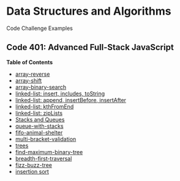 # Data Structures and Algorithms

Code Challenge Examples

## Code 401: Advanced Full-Stack JavaScript

**Table of Contents**
- [array-reverse](challenges/arrayReverse/array-reverse.js)
- [array-shift](challenges/arrayShift/array-shift.js)
- [array-binary-search](challenges/arrayBinarySearch/array-binary-search.js)
- [linked-list: insert, includes, toString](Data-Structures/linkedList/linked-list.js)
- [linked-list: append, insertBefore, insertAfter](Data-Structures/linkedList/linked-list.js)
- [linked-list: kthFromEnd](Data-Structures/linkedList/linked-list.js)
- [linked-list: zipLists](challenges/llZip/ll-zip.js)
- [Stacks and Queues](Data-Structures/stacksAndQueues/stacks-and-queues.js)
- [queue-with-stacks](challenges/queueWithStacks/queue-with-stacks.js)
- [fifo-animal-shelter](challenges/fifoAnimalShelter/fifo-animal-shelter.js)
- [multi-bracket-validation](challenges/multiBracketValidation/multi-bracket-validation.js)
- [trees](challenges/tree/tree.js)
- [find-maximum-binary-tree](challenges/tree/tree.js)
- [breadth-first-traversal](challenges/tree/tree.js)
- [fizz-buzz-tree](challenges/fizzBuzzTree/fizz-buzz-tree.js)
- [insertion sort](insertionSort/BLOG.md)
